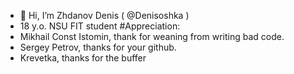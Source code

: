 - 👋 Hi, I’m Zhdanov Denis ( @Denisoshka )
- 18 y.o. NSU FIT student
#Appreciation:
- Mikhail Const Istomin, thank for weaning from writing bad code.
- Sergey Petrov, thanks for your github.
- Krevetka, thanks for the buffer
<!---- 👀 I’m interested in ...
- 🌱 I’m currently learning ...
- 💞️ I’m looking to collaborate on ...
- 📫 How to reach me ...
--->
<!---
Denisoshka/Denisoshka is a ✨ special ✨ repository because its `README.md` (this file) appears on your GitHub profile.
You can click the Preview link to take a look at your changes.
--->
